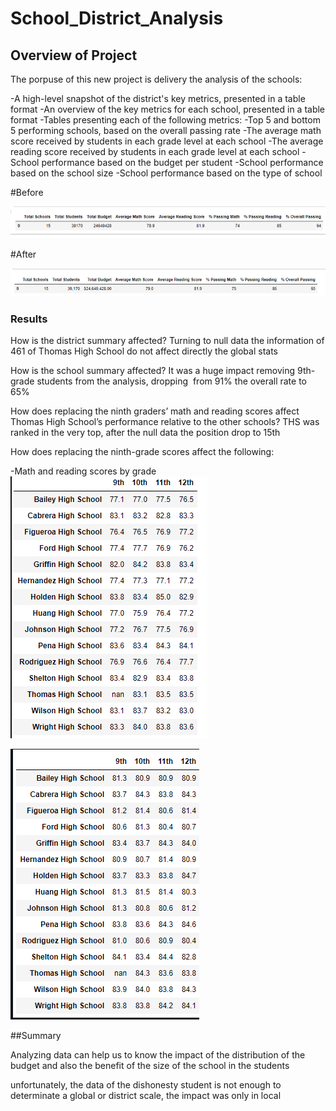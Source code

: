 # School_District_Analysis

## **Overview of Project**


The porpuse of this new project is delivery the analysis of the schools:

-A high-level snapshot of the district's key metrics, presented in a table format
-An overview of the key metrics for each school, presented in a table format
-Tables presenting each of the following metrics:
-Top 5 and bottom 5 performing schools, based on the overall passing rate
-The average math score received by students in each grade level at each school
-The average reading score received by students in each grade level at each school
-School performance based on the budget per student
-School performance based on the school size 
-School performance based on the type of school

#Before

![Graph](Resources/before.png)

#After

![Graph](Resources/after.png)

### Results

How is the district summary affected?
Turning to null data the information of 461 of Thomas High School do not affect directly the global stats

How is the school summary affected?
It was a huge impact removing 9th-grade students from the analysis, dropping  from 91% the overall rate to 65%

How does replacing the ninth graders’ math and reading scores affect Thomas High School’s performance relative to the other schools?
THS was ranked in the very top, after the null data the position drop to 15th 

How does replacing the ninth-grade scores affect the following:


-Math and reading scores by grade
![Graph](Resources/Math.png)

![Graph](Resources/Reading.png)

##Summary

Analyzing data can help us to know the impact of the distribution of the budget and also the benefit of the size of the school in the students

unfortunately, the data of the dishonesty student is not enough to determinate a global or district  scale, the impact was only in local 
